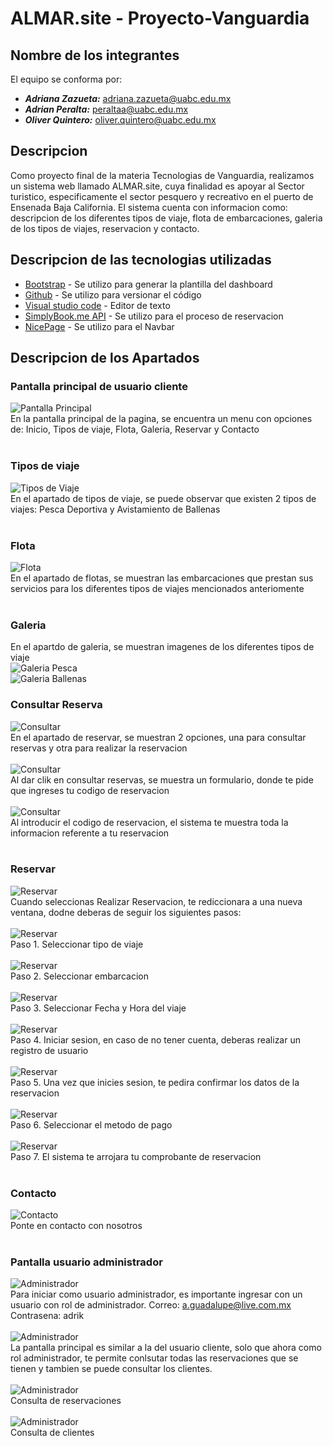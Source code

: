 # ALMAR.site - Proyecto-Vanguardia

## Nombre de los integrantes
El equipo se conforma por:
- ***Adriana Zazueta:*** adriana.zazueta@uabc.edu.mx
- ***Adrian Peralta:*** peraltaa@uabc.edu.mx
- ***Oliver Quintero:*** oliver.quintero@uabc.edu.mx

## Descripcion

Como proyecto final de la materia Tecnologias de Vanguardia, realizamos un sistema web llamado ALMAR.site, cuya finalidad es apoyar al Sector turistico, especificamente el sector pesquero y recreativo en el puerto de Ensenada Baja California. El sistema cuenta con informacion como: descripcion de los diferentes tipos de viaje, flota de embarcaciones, galeria de los tipos de viajes, reservacion y contacto.

## Descripcion de las tecnologias utilizadas

* [Bootstrap](https://getbootstrap.com/) - Se utilizo para generar la plantilla del dashboard
* [Github](https://getbootstrap.com/) - Se utilizo para versionar el código
* [Visual studio code](https://code.visualstudio.com/) - Editor de texto
* [SimplyBook.me API](https://simplybook.me/es/api/developer-api) - Se utilizo para el proceso de reservacion 
* [NicePage](https://nicepage.com/) - Se utilizo para el Navbar

## Descripcion de los Apartados

### Pantalla principal de usuario cliente
![Pantalla Principal](https://github.com/tecnologia-vanguardia/proyecto-vanguardia/blob/main/sourcecode/assets/images/pagprincipal.png)<br>
En la pantalla principal de la pagina, se encuentra un menu con opciones de: Inicio, Tipos de viaje, Flota, Galeria, Reservar y Contacto <br><br>

### Tipos de viaje
![Tipos de Viaje](https://github.com/tecnologia-vanguardia/proyecto-vanguardia/blob/main/sourcecode/assets/images/tiposviaje.png)<br>
En el apartado de tipos de viaje, se puede observar que existen 2 tipos de viajes: Pesca Deportiva y Avistamiento de Ballenas <br><br>

### Flota
![Flota](https://github.com/tecnologia-vanguardia/proyecto-vanguardia/blob/main/sourcecode/assets/images/flotaembarca.png)<br>
En el apartado de flotas, se muestran las embarcaciones que prestan sus servicios para los diferentes tipos de viajes mencionados anteriomente<br><br>

### Galeria
En el apartdo de galeria, se muestran imagenes de los diferentes tipos de viaje<br>
![Galeria Pesca](https://github.com/tecnologia-vanguardia/proyecto-vanguardia/blob/main/sourcecode/assets/images/galpesca.png)<br>
![Galeria Ballenas](https://github.com/tecnologia-vanguardia/proyecto-vanguardia/blob/main/sourcecode/assets/images/galballe.png)<br>

### Consultar Reserva
![Consultar](https://github.com/tecnologia-vanguardia/proyecto-vanguardia/blob/main/sourcecode/assets/images/consulta1.png)<br>
En el apartado de reservar, se muestran 2 opciones, una para consultar reservas y otra para realizar la reservacion<br><br>
![Consultar](https://github.com/tecnologia-vanguardia/proyecto-vanguardia/blob/main/sourcecode/assets/images/consulta2.png)<br>
Al dar clik en consultar reservas, se muestra un formulario, donde te pide que ingreses tu codigo de reservacion<br><br>
![Consultar](https://github.com/tecnologia-vanguardia/proyecto-vanguardia/blob/main/sourcecode/assets/images/consulta3.png)<br>
Al introducir el codigo de reservacion, el sistema te muestra toda la informacion referente a tu reservacion<br><br>

### Reservar
![Reservar](https://github.com/tecnologia-vanguardia/proyecto-vanguardia/blob/main/sourcecode/assets/images/res0.png)<br>
Cuando seleccionas Realizar Reservacion, te rediccionara a una nueva ventana, dodne deberas de seguir los siguientes pasos:<br><br>
![Reservar](https://github.com/tecnologia-vanguardia/proyecto-vanguardia/blob/main/sourcecode/assets/images/Res1.png)<br>
Paso 1. Seleccionar tipo de viaje<br><br>
![Reservar](https://github.com/tecnologia-vanguardia/proyecto-vanguardia/blob/main/sourcecode/assets/images/Res2.png)<br>
Paso 2. Seleccionar embarcacion<br><br>
![Reservar](https://github.com/tecnologia-vanguardia/proyecto-vanguardia/blob/main/sourcecode/assets/images/Res3.png)<br>
Paso 3. Seleccionar Fecha y Hora del viaje<br><br>
![Reservar](https://github.com/tecnologia-vanguardia/proyecto-vanguardia/blob/main/sourcecode/assets/images/Res4.png)<br>
Paso 4. Iniciar sesion, en caso de no tener cuenta, deberas realizar un registro de usuario<br><br>
![Reservar](https://github.com/tecnologia-vanguardia/proyecto-vanguardia/blob/main/sourcecode/assets/images/Res5.png)<br>
Paso 5. Una vez que inicies sesion, te pedira confirmar los datos de la reservacion<br><br>
![Reservar](https://github.com/tecnologia-vanguardia/proyecto-vanguardia/blob/main/sourcecode/assets/images/Res6.png)<br>
Paso 6. Seleccionar el metodo de pago<br><br>
![Reservar](https://github.com/tecnologia-vanguardia/proyecto-vanguardia/blob/main/sourcecode/assets/images/Res7.png)<br>
Paso 7. El sistema te arrojara tu comprobante de reservacion<br><br>


### Contacto
![Contacto](https://github.com/tecnologia-vanguardia/proyecto-vanguardia/blob/main/sourcecode/assets/images/contacto1.png)<br>
Ponte en contacto con nosotros<br><br>


### Pantalla usuario administrador
![Administrador](https://github.com/tecnologia-vanguardia/proyecto-vanguardia/blob/main/sourcecode/assets/images/loginadmin.png)<br>
Para iniciar como usuario administrador, es importante ingresar con un usuario con rol de administrador. Correo: a.guadalupe@live.com.mx Contrasena: adrik
<br><br>
![Administrador](https://github.com/tecnologia-vanguardia/proyecto-vanguardia/blob/main/sourcecode/assets/images/adminpantalla.png)<br>
La pantalla principal es similar a la del usuario cliente, solo que ahora como rol administrador, te permite conlsutar todas las reservaciones que se tienen y tambien se puede consultar los clientes.<br><br>
![Administrador](https://github.com/tecnologia-vanguardia/proyecto-vanguardia/blob/main/sourcecode/assets/images/adminconsulta1.png)<br>
Consulta de reservaciones<br><br>
![Administrador](https://github.com/tecnologia-vanguardia/proyecto-vanguardia/blob/main/sourcecode/assets/images/adminconsulta2.png)<br>
Consulta de clientes<br>

